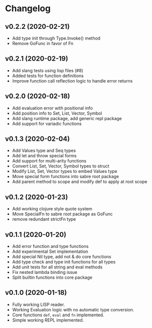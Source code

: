 # Changelog

## v0.2.2 (2020-02-21)

* Add type init through Type.Invoke() method
* Remove GoFunc in favor of Fn

## v0.2.1 (2020-02-19)

* Add slang tests using lisp files (#8)
* Added tests for function definitions
* Improve function call reflection logic to handle error returns

## v0.2.0 (2020-02-18)

* Add evaluation error with positional info
* Add position info to Set, List, Vector, Symbol
* Add slang runtime package, add generic repl package
* Add support for variadic functions

## v0.1.3 (2020-02-04)

* Add Values type and Seq types
* Add let and throw special forms
* Add support for multi-arity functions
* Convert List, Set, Vector, Symbol types to struct
* Modify List, Set, Vector types to embed Values type
* Move special form functions into sabre root package
* Add parent method to scope and modify def to apply at root scope

## v0.1.2 (2020-01-23)

* Add working clojure style quote system
* Move SpecialFn to sabre root package as GoFunc
* remove redundant strictFn type

## v0.1.1 (2020-01-20)

* Add error function and type functions
* Add experimental Set implementation
* Add special Nil type, add not & do core functions
* Add type check and type init functions for all types
* Add unit tests for all string and eval methods
* Fix nested lambda binding issue
* Split builtin functions into core package

## v0.1.0 (2020-01-18)

* Fully working LISP reader.
* Working Evaluation logic with no automatic type conversion.
* Core functions `def`, `eval` and `fn` implemented.
* Simple working REPL implemented.
